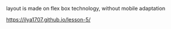 layout is made on flex box technology, without mobile adaptation

https://ilya1707.github.io/lesson-5/
